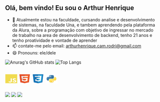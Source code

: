 ## Olá, bem vindo! Eu sou o Arthur Henrique

- 💬 Atualmente estou na faculdade, cursando analise e desenvolvimento de sistemas, na faculdade Una, e tambem aprendendo pela plataforma da Alura, sobre a programação com objetivo de ingressar no mercado de trabalho
na area de desenvolvimento de backend, tenho 21 anos e tenho proatividade e vontade de aprender
- 📫 contate-me pelo email: arthurhenrique.cam.rodri@gmail.com
- 😄 Pronouns: ele/dele



![Anurag's GitHub stats](https://github-readme-stats.vercel.app/api?username=Arth2207&show_icons=true&theme=dracula)
![Top Langs](https://github-readme-stats.vercel.app/api/top-langs/?username=Arth2207&show_icons=true&theme=dracula&layout=compact)


<div style="display: inline_block"><br>
  <img align="center" alt="Rafa-Js" height="30" width="40" src="https://raw.githubusercontent.com/devicons/devicon/master/icons/javascript/javascript-plain.svg">
  <img align="center" alt="Rafa-HTML" height="30" width="40" src="https://raw.githubusercontent.com/devicons/devicon/master/icons/html5/html5-original.svg">
  <img align="center" alt="Rafa-CSS" height="30" width="40" src="https://raw.githubusercontent.com/devicons/devicon/master/icons/css3/css3-original.svg">
  <img align="center" alt="Rafa-Python" height="30" width="40" src="https://raw.githubusercontent.com/devicons/devicon/master/icons/python/python-original.svg">
</div>

##

<div> 
  <a href="https://instagram.com/arth_hen/" target="_blank"><img src="https://img.shields.io/badge/-Instagram-%23E4405F?style=for-the-badge&logo=instagram&logoColor=white" target="_blank"></a>
  <a href = "mailto:arthurhenrique.cam.rodri@gmail.com"><img src="https://img.shields.io/badge/-Gmail-%23333?style=for-the-badge&logo=gmail&logoColor=white" target="_blank"></a>
  <a href="https://www.linkedin.com/in/arthur-campos-00b0b728a/" target="_blank"><img src="https://img.shields.io/badge/-LinkedIn-%230077B5?style=for-the-badge&logo=linkedin&logoColor=white" target="_blank"></a> 
  
</div>

